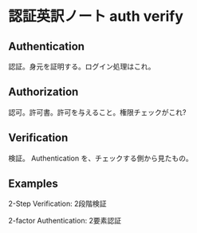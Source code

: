 認証英訳ノート auth verify
===

## Authentication

認証。身元を証明する。ログイン処理はこれ。


## Authorization

認可。許可書。許可を与えること。権限チェックがこれ?


## Verification

検証。 Authentication を、チェックする側から見たもの。

## Examples

2-Step Verification: 2段階検証

2-factor Authentication: 2要素認証
